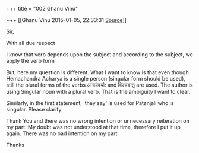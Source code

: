+++
title = "002 Ghanu Vinu"

+++
[[Ghanu Vinu	2015-01-05, 22:33:31 [Source](https://groups.google.com/g/samskrita/c/xUdPya2ivMk)]]



Sir,

With all due respect

I know that verb depends upon the subject and according to the subject, we apply the verb form

But, here my question is different. What I want to know is that even though Hemachandra Acharya is a single person (singular form should be used), still the plural forms of the verbs आचर्यवर्या: and विरचयन्तु are used. The author is using Singular noun with a plural verb. That is the ambiguity I want to clear.  

Similarly, in the first statement, 'they say' is used for Patanjali who is singular. Please clarify

Thank You and there was no wrong intention or unnecessary reiteration on my part. My doubt was not understood at that time, therefore I put it up again. There was no bad intention on my part

Thanks


